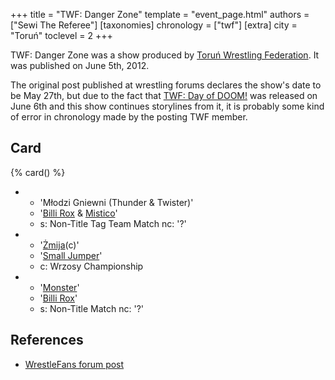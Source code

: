 +++
title = "TWF: Danger Zone"
template = "event_page.html"
authors = ["Sewi The Referee"]
[taxonomies]
chronology = ["twf"]
[extra]
city = "Toruń"
toclevel = 2
+++

TWF: Danger Zone was a show produced by [Toruń Wrestling Federation](@/o/twf.md). It was published on June 5th, 2012. 

The original post published at wrestling forums declares the show's date to be May 27th, but due to the fact that [TWF: Day of DOOM!](@/e/twf/2012-06-03-twf-day-of-doom.md) was released on June 6th and this show continues storylines from it, it is probably some kind of error in chronology made by the posting TWF member.

## Card

{% card() %}
- - 'Młodzi Gniewni (Thunder & Twister)'
  - '[Billi Rox](@/w/corin-mear.md) & [Mistico](@/w/mistico.md)'
  - s: Non-Title Tag Team Match
    nc: '?'
- - '[Żmija](@/w/zmija.md)(c)'
  - '[Small Jumper](@/w/small-jumper.md)'
  - c: Wrzosy Championship
- - '[Monster](@/w/chris-hunter.md)'
  - '[Billi Rox](@/w/corin-mear.md)'
  - s: Non-Title Match
    nc: '?'

## References 

* [WrestleFans forum post](https://wrestlefans.pl/forum/viewtopic.php?f=59&t=29857)
